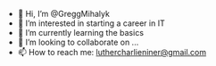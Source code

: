 - 👋 Hi, I’m @GreggMihalyk
- 👀 I’m interested in starting a career in IT
- 🌱 I’m currently learning the basics
- 💞️ I’m looking to collaborate on ...
- 📫 How to reach me: luthercharlieniner@gmail.com

<!---
GreggMihalyk/GreggMihalyk is a ✨ special ✨ repository because its `README.md` (this file) appears on your GitHub profile.
You can click the Preview link to take a look at your changes.
--->
